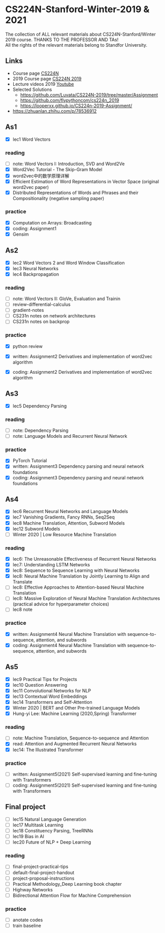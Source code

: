 # CS224N-Stanford-Winter-2019 & 2021
The collection of ALL relevant materials about CS224N-Stanford/Winter 2019 course. THANKS TO THE PROFESSOR AND TAs!  
All the rights of the relevant materials belong to Standfor University.  

## Links
- Course page [CS224N](http://web.stanford.edu/class/cs224n/)
- 2019 Course page [CS224N 2019](https://web.stanford.edu/class/archive/cs/cs224n/cs224n.1194/)
- Lecture videos 2019 [Youtube](https://www.youtube.com/playlist?list=PLoROMvodv4rOhcuXMZkNm7j3fVwBBY42z)
- Selected Solutions
  - https://github.com/Luvata/CS224N-2019/tree/master/Assignment
  - https://github.com/flypythoncom/cs224n_2019
  - https://looperxx.github.io/CS224n-2019-Assignment/
- https://zhuanlan.zhihu.com/p/78536912

## As1
- [x] lec1 Word Vectors

### reading
- [ ] note: Word Vectors I: Introduction, SVD and Word2Ve
&nbsp;
- [x] Word2Vec Tutorial - The Skip-Gram Model
- [x] word2vec中的数学原理详解
- [x] Efficient Estimation of Word Representations in Vector Space (original word2vec paper)
- [x] Distributed Representations of Words and Phrases and their Compositionality (negative sampling paper)

### practice
- [x] Computation on Arrays: Broadcasting
- [x] coding: Assignment1
- [x] Gensim

## As2
- [x] lec2 Word Vectors 2 and Word Window Classification
- [x] lec3 Neural Networks
- [x] lec4 Backpropagation

### reading
- [ ] note: Word Vectors II: GloVe, Evaluation and Trainin
- [ ] review-differential-calculus
- [ ] gradient-notes
- [ ] CS231n notes on network architectures
- [ ] CS231n notes on backprop

### practice
- [x] python review
- [x] written: Assignment2 Derivatives and implementation of word2vec algorithm
- [x] coding: Assignment2 Derivatives and implementation of word2vec algorithm


## As3
- [x] lec5 Dependency Parsing

### reading
- [ ] note: Dependency Parsing 
- [ ] note: Language Models and Recurrent Neural Network

### practice
- [x] PyTorch Tutorial
- [x] written: Assignment3 Dependency parsing and neural network foundations
- [x] coding: Assignment3 Dependency parsing and neural network foundations

## As4
- [x] lec6 Recurrent Neural Networks and Language Models
- [x] lec7 Vanishing Gradients, Fancy RNNs, Seq2Seq
- [x] lec8 Machine Translation, Attention, Subword Models
- [x] lec12 Subword Models
- [ ] Winter 2020 | Low Resource Machine Translation

### reading
- [x] lec6: The Unreasonable Effectiveness of Recurrent Neural Networks
- [x] lec7: Understanding LSTM Networks
- [x] lec8: Sequence to Sequence Learning with Neural Networks
- [x] lec8: Neural Machine Translation by Jointly Learning to Align and Translate
- [ ] lec8: Effective Approaches to Attention-based Neural Machine Translation
- [ ] lec8: Massive Exploration of Neural Machine Translation Architectures (practical advice for hyperparameter choices)
- [ ] lec8 note

### practice
- [x] written: Assignment4 Neural Machine Translation with sequence-to-sequence, attention, and subwords
- [x] coding: Assignment4 Neural Machine Translation with sequence-to-sequence, attention, and subwords

## As5
- [x] lec9 Practical Tips for Projects
- [x] lec10 Question Answering
- [x] lec11 Convolutional Networks for NLP
- [x] lec13 Contextual Word Embeddings
- [x] lec14 Transformers and Self-Attention
- [x] Winter 2020 | BERT and Other Pre-trained Language Models
- [x] Hung-yi Lee: Machine Learning (2020,Spring) Transformer

### reading
- [ ] note: Machine Translation, Sequence-to-sequence and Attention
- [x] read: Attention and Augmented Recurrent Neural Networks
- [x] lec14: The Illustrated Transformer

### practice
- [ ] written: Assignment5(2021) Self-supervised learning and fine-tuning with Transformers
- [ ] coding: Assignment5(2021) Self-supervised learning and fine-tuning with Transformers

## Final project
- [ ] lec15 Natural Language Generation
- [ ] lec17 Multitask Learning
- [ ] lec18 Constituency Parsing, TreeRNNs
- [ ] lec19 Bias in AI
- [ ] lec20 Future of NLP + Deep Learning

### reading
- [ ] final-project-practical-tips
- [ ] default-final-project-handout
- [ ] project-proposal-instructions
- [ ] Practical Methodology_Deep Learning book chapter
- [ ] Highway Networks
- [ ] Bidirectional Attention Flow for Machine Comprehension

### practice
- [ ] anotate codes
- [ ] train baseline
